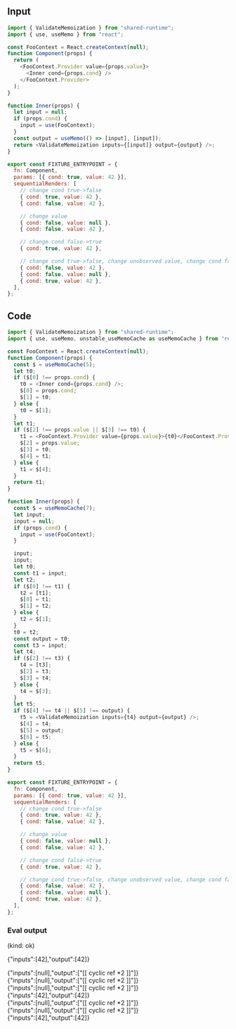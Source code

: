 
## Input

```javascript
import { ValidateMemoization } from "shared-runtime";
import { use, useMemo } from "react";

const FooContext = React.createContext(null);
function Component(props) {
  return (
    <FooContext.Provider value={props.value}>
      <Inner cond={props.cond} />
    </FooContext.Provider>
  );
}

function Inner(props) {
  let input = null;
  if (props.cond) {
    input = use(FooContext);
  }
  const output = useMemo(() => [input], [input]);
  return <ValidateMemoization inputs={[input]} output={output} />;
}

export const FIXTURE_ENTRYPOINT = {
  fn: Component,
  params: [{ cond: true, value: 42 }],
  sequentialRenders: [
    // change cond true->false
    { cond: true, value: 42 },
    { cond: false, value: 42 },

    // change value
    { cond: false, value: null },
    { cond: false, value: 42 },

    // change cond false->true
    { cond: true, value: 42 },

    // change cond true->false, change unobserved value, change cond false->true
    { cond: false, value: 42 },
    { cond: false, value: null },
    { cond: true, value: 42 },
  ],
};

```

## Code

```javascript
import { ValidateMemoization } from "shared-runtime";
import { use, useMemo, unstable_useMemoCache as useMemoCache } from "react";

const FooContext = React.createContext(null);
function Component(props) {
  const $ = useMemoCache(5);
  let t0;
  if ($[0] !== props.cond) {
    t0 = <Inner cond={props.cond} />;
    $[0] = props.cond;
    $[1] = t0;
  } else {
    t0 = $[1];
  }
  let t1;
  if ($[2] !== props.value || $[3] !== t0) {
    t1 = <FooContext.Provider value={props.value}>{t0}</FooContext.Provider>;
    $[2] = props.value;
    $[3] = t0;
    $[4] = t1;
  } else {
    t1 = $[4];
  }
  return t1;
}

function Inner(props) {
  const $ = useMemoCache(7);
  let input;
  input = null;
  if (props.cond) {
    input = use(FooContext);
  }

  input;
  input;
  let t0;
  const t1 = input;
  let t2;
  if ($[0] !== t1) {
    t2 = [t1];
    $[0] = t1;
    $[1] = t2;
  } else {
    t2 = $[1];
  }
  t0 = t2;
  const output = t0;
  const t3 = input;
  let t4;
  if ($[2] !== t3) {
    t4 = [t3];
    $[2] = t3;
    $[3] = t4;
  } else {
    t4 = $[3];
  }
  let t5;
  if ($[4] !== t4 || $[5] !== output) {
    t5 = <ValidateMemoization inputs={t4} output={output} />;
    $[4] = t4;
    $[5] = output;
    $[6] = t5;
  } else {
    t5 = $[6];
  }
  return t5;
}

export const FIXTURE_ENTRYPOINT = {
  fn: Component,
  params: [{ cond: true, value: 42 }],
  sequentialRenders: [
    // change cond true->false
    { cond: true, value: 42 },
    { cond: false, value: 42 },

    // change value
    { cond: false, value: null },
    { cond: false, value: 42 },

    // change cond false->true
    { cond: true, value: 42 },

    // change cond true->false, change unobserved value, change cond false->true
    { cond: false, value: 42 },
    { cond: false, value: null },
    { cond: true, value: 42 },
  ],
};

```
      
### Eval output
(kind: ok) <div>{"inputs":[42],"output":[42]}</div>
<div>{"inputs":[null],"output":["[[ cyclic ref *2 ]]"]}</div>
<div>{"inputs":[null],"output":["[[ cyclic ref *2 ]]"]}</div>
<div>{"inputs":[null],"output":["[[ cyclic ref *2 ]]"]}</div>
<div>{"inputs":[42],"output":[42]}</div>
<div>{"inputs":[null],"output":["[[ cyclic ref *2 ]]"]}</div>
<div>{"inputs":[null],"output":["[[ cyclic ref *2 ]]"]}</div>
<div>{"inputs":[42],"output":[42]}</div>